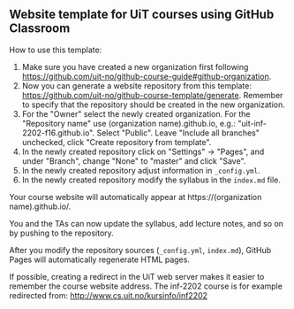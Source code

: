 

## Website template for UiT courses using GitHub Classroom

How to use this template:

1. Make sure you have created a new organization first following
   https://github.com/uit-no/github-course-guide#github-organization.
2. Now you can generate a website repository from this template:
   https://github.com/uit-no/github-course-template/generate. 
   Remember to specify that the repository should be created in the new organization.
3. For the "Owner" select the newly created organization.
   For the "Repository name" use (organization name).github.io, e.g.:
   "uit-inf-2202-f16.github.io". Select "Public". Leave "Include all branches" unchecked,
   click "Create repository from template".
4. In the newly created repository click on "Settings" -> "Pages", and under "Branch", change "None" to
   "master" and click "Save".
5. In the newly created repository adjust information in `_config.yml`.
6. In the newly created repository modify the syllabus in the `index.md` file.

Your course website will automatically appear at https://(organization name).github.io/.

You and the TAs can now update the syllabus, add lecture notes, and so on by
pushing to the repository.

After you modify the repository sources (`_config.yml`, `index.md`), GitHub Pages
will automatically regenerate HTML pages.

If possible, creating a redirect in the UiT web server makes it easier to
remember the course website address. The inf-2202 course is for example
redirected from: http://www.cs.uit.no/kursinfo/inf2202
